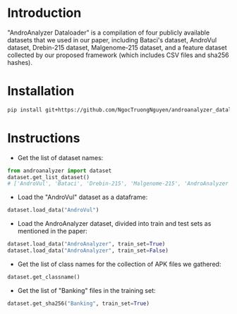# Introduction
"AndroAnalyzer Dataloader" is a compilation of four publicly available datasets that we used in our paper, including Bataci's dataset, AndroVul dataset, Drebin-215 dataset, Malgenome-215 dataset, and a feature dataset collected by our proposed framework (which includes CSV files and sha256 hashes).

# Installation
```sh
pip install git+https://github.com/NgocTruongNguyen/androanalyzer_dataloader.git
```

# Instructions

- Get the list of dataset names:
```python
from androanalyzer import dataset
dataset.get_list_dataset()
# ['AndroVul', 'Bataci', 'Drebin-215', 'Malgenome-215', 'AndroAnalyzer']
```

- Load the "AndroVul" dataset as a dataframe:
```python
dataset.load_data("AndroVul")
```

- Load the AndroAnalyzer dataset, divided into train and test sets as mentioned in the paper:
```python
dataset.load_data("AndroAnalyzer", train_set=True)
dataset.load_data("AndroAnalyzer", train_set=False)
```

- Get the list of class names for the collection of APK files we gathered:
```python
dataset.get_classname()
```

- Get the list of "Banking" files in the training set:
```python
dataset.get_sha256("Banking", train_set=True)
```